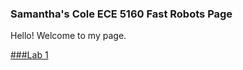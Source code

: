 ### Samantha's Cole ECE 5160 Fast Robots Page

Hello! Welcome to my page.


[###Lab 1](https://github.com/samanthaccole243/FastRobots.github.io/edit/main/Lab_1.md)
